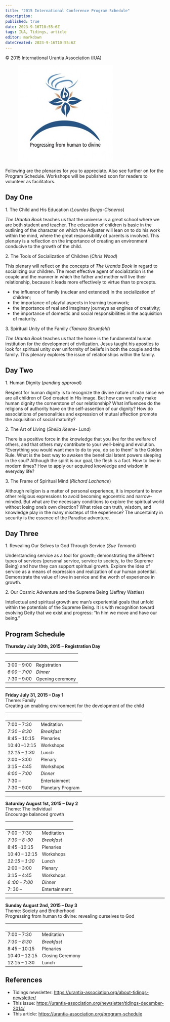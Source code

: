 ```yaml
---
title: "2015 International Conference Program Schedule"
description: 
published: true
date: 2023-9-16T10:55:6Z
tags: IUA, Tidings, article
editor: markdown
dateCreated: 2023-9-16T10:55:6Z
---
```


<p class="v-card v-sheet theme--light gray lighten-3 px-2">© 2015 International Urantia Association (IUA)</p>

<figure id="Figure_1" class="image urantiapedia">
<img src="../../../image/article/IUA_Tidings/UAI-2015-logo_13a-300x309.jpeg">
</figure>

Following are the plenaries for you to appreciate. Also see further on for the Program Schedule. Workshops will be published soon for readers to volunteer as facilitators.

## Day One

1\. The Child and His Education (_Lourdes Burga-Cisneros_)

_The Urantia Book_ teaches us that the universe is a great school where we are both student and teacher. The education of children is basic in the outlining of the character on which the Adjuster will lean on to do his work within the mind, where the great responsibility of parents is involved. This plenary is a reflection on the importance of creating an environment conducive to the growth of the child.

2\. The Tools of Socialization of Children (_Chris Wood_)

This plenary will reflect on the concepts of _The Urantia Book_ in regard to socializing our children. The most effective agent of socialization is the couple and the manner in which the father and mother will live their relationship, because it leads more effectively to virtue than to precepts.

- the influence of family (nuclear and extended) in the socialization of  children;
- the importance of playful aspects in learning teamwork;
- the importance of real and imaginary journeys as engines of creativity;
- the importance of domestic and social responsibilities in the acquisition of maturity.

3\. Spiritual Unity of the Family (_Tamara Strumfeld_)

_The Urantia Book_ teaches us that the home is the fundamental human institution for the development of civilization. Jesus taught his apostles to look for spiritual unity over uniformity of beliefs in both the couple and the family. This plenary explores the issue of relationships within the family.

## Day Two

1\. Human Dignity (_pending approval_)

Respect for human dignity is to recognize the divine nature of man since we are all children of God created in His image. But how can we really make human dignity the cornerstone of our relationship? What influences do the religions of authority have on the self-assertion of our dignity? How do associations of personalities and expression of mutual affection promote the acquisition of social maturity?

2\. The Art of Living (_Sheila Keene- Lund_)

There is a positive force in the knowledge that you live for the welfare of others, and that others may contribute to your well-being and evolution. “Everything you would want men to do to you, do so to them” is the Golden Rule. What is the best way to awaken the beneficial latent powers sleeping in the soul? Although the spirit is our goal, the flesh is a fact. How to live in modern times? How to apply our acquired knowledge and wisdom in everyday life?

3\. The Frame of Spiritual Mind (_Richard Lachance_)

Although religion is a matter of personal experience, it is important to know other religious expressions to avoid becoming egocentric and narrow-minded. But what are the necessary conditions to explore the spiritual world without losing one’s own direction? What roles can truth, wisdom, and knowledge play in the many missteps of the experience? The uncertainty in security is the essence of the Paradise adventure. 

## Day Three

1\. Revealing Our Selves to God Through Service (_Sue Tennant_)

Understanding service as a tool for growth; demonstrating the different types of services (personal service, service to society, to the Supreme Being) and how they can support spiritual growth. Explore the idea of service as a means of expression and realization of our human potential. Demonstrate the value of love in service and the worth of experience in growth.

2\. Our Cosmic Adventure and the Supreme Being (Jeffrey Wattles)

Intellectual and spiritual growth are man’s experiential goals that unfold within the potentials of the Supreme Being. It is with recognition toward evolving Deity that we exist and progress: “In him we move and have our being.”

## Program Schedule

**Thursday July 30th, 2015 – Registration Day**

&nbsp; | &nbsp;
--- | ---
3:00 – 9:00 | Registration  
_6:00 – 7:00_ | _Dinner_
7:30 – 9:00 | Opening ceremony

---

**Friday July 31, 2015 – Day 1**  
Theme: Family  
Creating an enabling environment for the development of the child

&nbsp; | &nbsp;
--- | ---
7:00 – 7:30 | Meditation  
_7:30 – 8:30_ | _Breakfast_
8:45 – 10:15 | Plenaries  
10:40 –12:15 | Workshops  
_12:15 – 1:30_ | _Lunch_
2:00 – 3:00 | Plenary  
3:15 – 4:45 | Workshops  
_6:00 – 7:00_ | _Dinner_
7:30 –| Entertainment  
7:30 – 9:00  | Planetary Program

---

**Saturday August 1st, 2015 – Day 2**  
Theme: The individual  
Encourage balanced growth

&nbsp; | &nbsp;
--- | ---
7:00 – 7:30  | Meditation  
_7:30 – 8 :30_ | _Breakfast_  
8:45 –10:15 | Plenaries  
10:40 – 12:15 | Workshops  
_12:15 – 1:30_  | _Lunch_  
2:00 – 3:00  | Plenary  
3:15 – 4:45  | Workshops  
_6 :00 – 7:00_ | _Dinner_  
7: 30 –   | Entertainment

---

**Sunday August 2nd, 2015 – Day 3**  
Theme: Society and Brotherhood  
Progressing from human to divine: revealing ourselves to God

&nbsp; | &nbsp;
--- | ---
7:00 – 7:30 | Meditation  
_7:30 – 8:30_ | _Breakfast_  
8:45 – 10:15 | Plenaries  
10:40 – 12:15 | Closing Ceremony  
12:15 – 1:30 | Lunch

## References

- Tidings newsletter: https://urantia-association.org/about-tidings-newsletter/
- This issue: https://urantia-association.org/newsletter/tidings-december-2014/
- This article: https://urantia-association.org/program-schedule